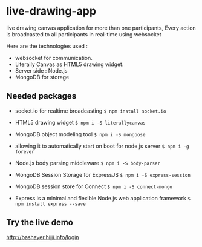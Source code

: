 # live-drawing-app
live drawing canvas application for more than one participants, Every action is broadcasted to all participants in real-time using websocket 

Here are the technologies used :

- websocket for communication. 
- Literally Canvas as HTML5 drawing widget.
- Server side : Node.js
- MongoDB for storage 

## Needed packages

- socket.io for realtime broadcasting
   `$ npm install socket.io`
   
- HTML5 drawing widget
   `$ npm i -S literallycanvas`
   
- MongoDB object modeling tool
   `$ npm i -S mongoose`
   
- allowing it to automatically start on boot for node.js server
   `$ npm i -g forever`
   
-   Node.js body parsing middleware
   `$ npm i -S body-parser`
   
- MongoDB Session Storage for ExpressJS
   `$ npm i -S express-session`
   
- MongoDB session store for Connect
   `$ npm i -S connect-mongo`
   
- Express is a minimal and flexible Node.js web application framework
   `$ npm install express --save`
   
## Try the live demo
   http://bashayer.hijji.info/login
